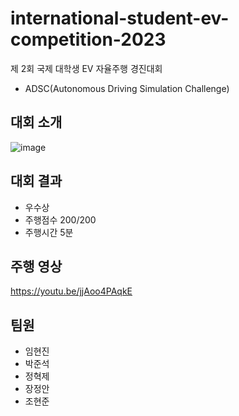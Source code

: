 # international-student-ev-competition-2023
제 2회 국제 대학생 EV 자율주행 경진대회
- ADSC(Autonomous Driving Simulation Challenge)

## 대회 소개
![image](https://user-images.githubusercontent.com/65781023/275737347-73588799-79a9-458d-9932-66224206801a.png)

## 대회 결과 
- 우수상
- 주행점수 200/200
- 주행시간 5분

## 주행 영상 
https://youtu.be/jjAoo4PAqkE

## 팀원
- 임현진
- 박준석
- 정혁제
- 장정안
- 조현준
